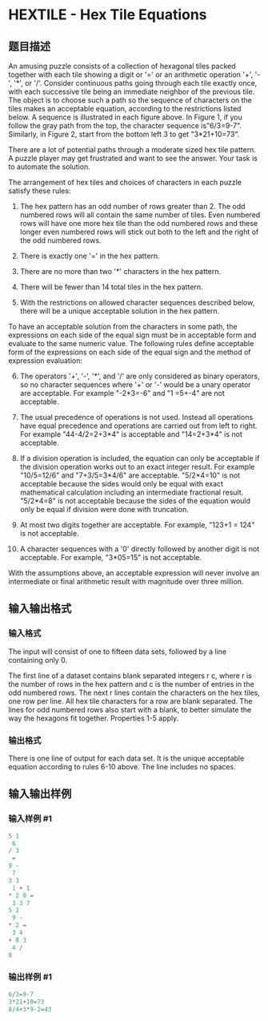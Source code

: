 # HEXTILE - Hex Tile Equations

## 题目描述

An amusing puzzle consists of a collection of hexagonal tiles packed together with each tile showing a digit or '=' or an arithmetic operation '+', '-', '\*', or '/'. Consider continuous paths going through each tile exactly once, with each successive tile being an immediate neighbor of the previous tile. The object is to choose such a path so the sequence of characters on the tiles makes an acceptable equation, according to the restrictions listed below. A sequence is illustrated in each figure above. In Figure 1, if you follow the gray path from the top, the character sequence is"6/3=9-7". Similarly, in Figure 2, start from the bottom left 3 to get "3\*21+10=73".

There are a lot of potential paths through a moderate sized hex tile pattern. A puzzle player may get frustrated and want to see the answer. Your task is to automate the solution.

The arrangement of hex tiles and choices of characters in each puzzle satisfy these rules:

1. The hex pattern has an odd number of rows greater than 2. The odd numbered rows will all contain the same number of tiles. Even numbered rows will have one more hex tile than the odd numbered rows and these longer even numbered rows will stick out both to the left and the right of the odd numbered rows.

2. There is exactly one '=' in the hex pattern.

3. There are no more than two '\*' characters in the hex pattern.

4. There will be fewer than 14 total tiles in the hex pattern.

5. With the restrictions on allowed character sequences described below, there will be a unique acceptable solution in the hex pattern.

To have an acceptable solution from the characters in some path, the expressions on each side of the equal sign must be in acceptable form and evaluate to the same numeric value. The following rules define acceptable form of the expressions on each side of the equal sign and the method of expression evaluation:

6. The operators '+', '-', '\*', and '/' are only considered as binary operators, so no character sequences where '+' or '-' would be a unary operator are acceptable. For example "-2\*3=-6" and "1 =5+-4" are not acceptable.

7. The usual precedence of operations is not used. Instead all operations have equal precedence and operations are carried out from left to right. For example "44-4/2=2+3\*4" is acceptable and "14=2+3\*4" is not acceptable.

8. If a division operation is included, the equation can only be acceptable if the division operation works out to an exact integer result. For example "10/5=12/6" and "7+3/5=3\*4/6" are acceptable. "5/2\*4=10" is not acceptable because the sides would only be equal with exact mathematical calculation including an intermediate fractional result. "5/2\*4=8" is not acceptable because the sides of the equation would only be equal if division were done with truncation.

9. At most two digits together are acceptable. For example, "123+1 = 124" is not acceptable.

10. A character sequences with a '0' directly followed by another digit is not acceptable. For example, "3\*05=15" is not acceptable.

With the assumptions above, an acceptable expression will never involve an intermediate or final arithmetic result with magnitude over three million.

## 输入输出格式

### 输入格式

The input will consist of one to fifteen data sets, followed by a line containing only 0.

The first line of a dataset contains blank separated integers r c, where r is the number of rows in the hex pattern and c is the number of entries in the odd numbered rows. The next r lines contain the characters on the hex tiles, one row per line. All hex tile characters for a row are blank separated. The lines for odd numbered rows also start with a blank, to better simulate the way the hexagons fit together. Properties 1-5 apply.

### 输出格式

There is one line of output for each data set. It is the unique acceptable equation according to rules 6-10 above. The line includes no spaces.

## 输入输出样例

### 输入样例 #1

```cpp
5 1
 6
/ 3
 =
9 -
 7
3 3
 1 + 1
* 2 0 =
 3 3 7
5 2
 9 -
* 2 =
 3 4
+ 8 3
 4 /
0
```


### 输出样例 #1

```cpp
6/3=9-7
3*21+10=73
8/4+3*9-2=43
```


